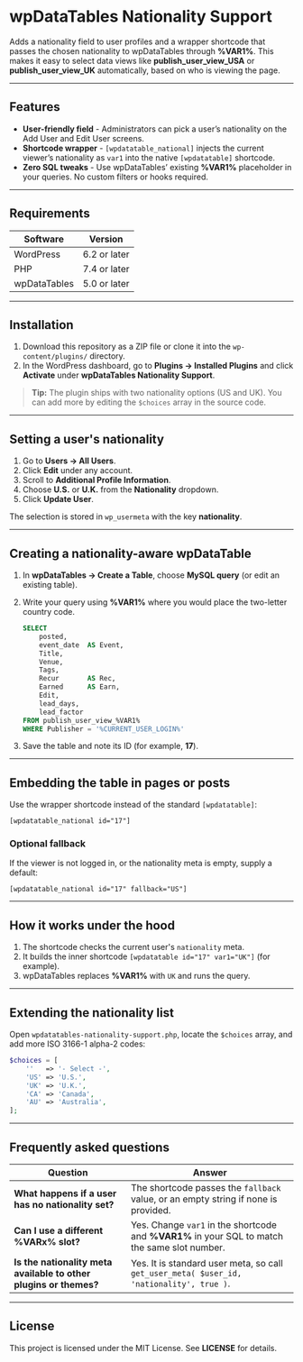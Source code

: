 # wpDataTables Nationality Support

Adds a nationality field to user profiles and a wrapper shortcode that passes the chosen nationality to wpDataTables through **%VAR1%**. This makes it easy to select data views like **publish_user_view_USA** or **publish_user_view_UK** automatically, based on who is viewing the page.

---

## Features

* **User-friendly field** - Administrators can pick a user’s nationality on the Add User and Edit User screens.
* **Shortcode wrapper** - `[wpdatatable_national]` injects the current viewer’s nationality as `var1` into the native `[wpdatatable]` shortcode.
* **Zero SQL tweaks** - Use wpDataTables’ existing **%VAR1%** placeholder in your queries. No custom filters or hooks required.

---

## Requirements

| Software | Version |
|----------|---------|
| WordPress | 6.2 or later |
| PHP | 7.4 or later |
| wpDataTables | 5.0 or later |

---

## Installation

1. Download this repository as a ZIP file or clone it into the `wp-content/plugins/` directory.
2. In the WordPress dashboard, go to **Plugins → Installed Plugins** and click **Activate** under **wpDataTables Nationality Support**.

> **Tip:** The plugin ships with two nationality options (US and UK). You can add more by editing the `$choices` array in the source code.

---

## Setting a user's nationality

1. Go to **Users → All Users**.
2. Click **Edit** under any account.
3. Scroll to **Additional Profile Information**.
4. Choose **U.S.** or **U.K.** from the **Nationality** dropdown.
5. Click **Update User**.

The selection is stored in `wp_usermeta` with the key **nationality**.

---

## Creating a nationality-aware wpDataTable

1. In **wpDataTables → Create a Table**, choose **MySQL query** (or edit an existing table).
2. Write your query using **%VAR1%** where you would place the two-letter country code.

   ```sql
   SELECT
       posted,
       event_date  AS Event,
       Title,
       Venue,
       Tags,
       Recur       AS Rec,
       Earned      AS Earn,
       Edit,
       lead_days,
       lead_factor
   FROM publish_user_view_%VAR1%
   WHERE Publisher = '%CURRENT_USER_LOGIN%'
   ```
3. Save the table and note its ID (for example, **17**).

---

## Embedding the table in pages or posts

Use the wrapper shortcode instead of the standard `[wpdatatable]`:

```text
[wpdatatable_national id="17"]
```

### Optional fallback

If the viewer is not logged in, or the nationality meta is empty, supply a default:

```text
[wpdatatable_national id="17" fallback="US"]
```

---

## How it works under the hood

1. The shortcode checks the current user's `nationality` meta.
2. It builds the inner shortcode `[wpdatatable id="17" var1="UK"]` (for example).
3. wpDataTables replaces **%VAR1%** with `UK` and runs the query.

---

## Extending the nationality list

Open `wpdatatables-nationality-support.php`, locate the `$choices` array, and add more ISO 3166-1 alpha-2 codes:

```php
$choices = [
    ''   => '- Select -',
    'US' => 'U.S.',
    'UK' => 'U.K.',
    'CA' => 'Canada',
    'AU' => 'Australia',
];
```

---

## Frequently asked questions

| Question | Answer |
|----------|---------|
| **What happens if a user has no nationality set?** | The shortcode passes the `fallback` value, or an empty string if none is provided. |
| **Can I use a different %VARx% slot?** | Yes. Change `var1` in the shortcode and **%VAR1%** in your SQL to match the same slot number. |
| **Is the nationality meta available to other plugins or themes?** | Yes. It is standard user meta, so call `get_user_meta( $user_id, 'nationality', true )`. |

---

## License

This project is licensed under the MIT License. See **LICENSE** for details.
